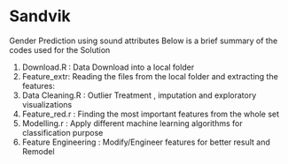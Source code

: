 # Sandvik
Gender Prediction using sound attributes
Below is a brief summary of the codes used for the Solution
1. Download.R : Data Download into a local folder
2. Feature_extr: Reading the files from the local folder and extracting the features: 
3. Data Cleaning.R : Outlier Treatment , imputation and exploratory visualizations
4. Feature_red.r : Finding the most important features from the whole set 
5. Modelling.r : Apply different machine learning algorithms for classification purpose
6. Feature Engineering : Modify/Engineer features for better result and Remodel
